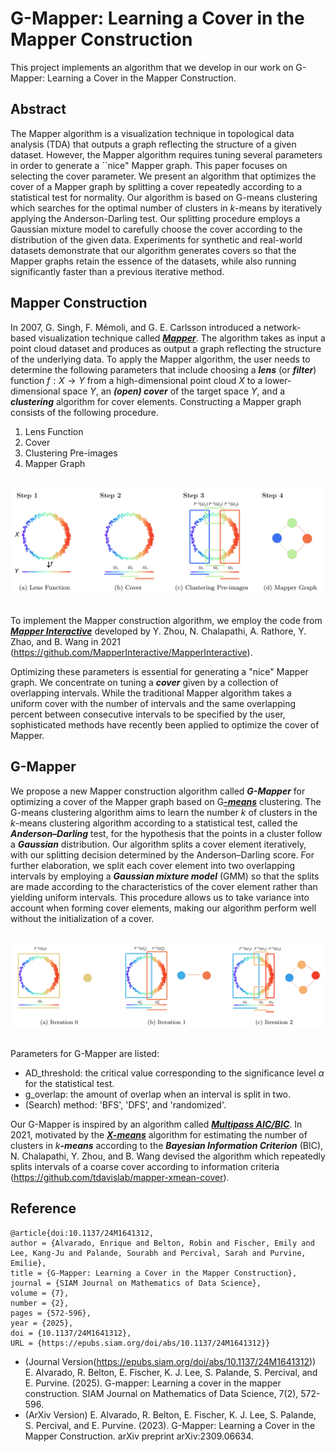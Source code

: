 # G-Mapper: Learning a Cover in the Mapper Construction

This project implements an algorithm that we develop in our work on G-Mapper: Learning a Cover in the Mapper Construction.

## Abstract
The Mapper algorithm is a visualization technique in topological data analysis (TDA) that outputs a graph reflecting the structure of a given dataset. However, the Mapper algorithm requires tuning several parameters in order to generate a ``nice" Mapper graph. This paper focuses on selecting the cover parameter. We present an algorithm that optimizes the cover of a Mapper graph by splitting a cover repeatedly according to a statistical test for normality. Our algorithm is based on G-means clustering which searches for the optimal number of clusters in $k$-means by iteratively applying the Anderson-Darling test. Our splitting procedure employs a Gaussian mixture model to carefully choose the cover according to the distribution of the given data. Experiments for synthetic and real-world datasets demonstrate that our algorithm generates covers so that the Mapper graphs retain the essence of the datasets, while also running significantly faster than a previous iterative method.  


## Mapper Construction
In 2007, G. Singh, F. Mémoli, and G. E. Carlsson introduced a network-based visualization technique called [***Mapper***](http://dx.doi.org/10.2312/SPBG/SPBG07/091-100). The algorithm takes as input a point cloud dataset and produces as output a graph reflecting the structure of the underlying data. To apply the Mapper algorithm, the user needs to determine the following parameters that include choosing a ***lens*** (or ***filter***) function $f:X \to Y$ from a high-dimensional point cloud $X$ to a lower-dimensional space $Y$, an ***(open) cover*** of the target space $Y$, and a ***clustering*** algorithm for cover elements. Constructing a Mapper graph consists of the following procedure.

1. Lens Function
2. Cover
3. Clustering Pre-images
4. Mapper Graph

<br/>
<div align="center">
<img width="800" src="Mapper.png" alt="Mapper Construction">
</div>
<br/>

To implement the Mapper construction algorithm, we employ the code from [***Mapper Interactive***](https://mapperinteractive.github.io/papers/MapperInteractive-final_submission.pdf) developed by Y. Zhou, N. Chalapathi, A. Rathore, Y. Zhao, and B. Wang in 2021 (https://github.com/MapperInteractive/MapperInteractive).


Optimizing these parameters is essential for generating a "nice" Mapper graph. We concentrate on tuning a ***cover*** given by a collection of overlapping intervals. While the traditional Mapper algorithm takes a uniform cover with the number of intervals and the same overlapping percent between consecutive intervals to be specified by the user, sophisticated methods have recently been applied to optimize the cover of Mapper.

## G-Mapper
We propose a new Mapper construction algorithm called ***G-Mapper*** for optimizing a cover of the Mapper graph based on G[***-means***](https://proceedings.neurips.cc/paper_files/paper/2003/file/234833147b97bb6aed53a8f4f1c7a7d8-Paper.pdf) clustering. The G-means clustering algorithm aims to learn the number $k$ of clusters in the $k$-means clustering algorithm according to a statistical test, called the ***Anderson–Darling*** test, for the hypothesis that the points in a cluster follow a ***Gaussian*** distribution. Our algorithm splits a cover element iteratively, with our splitting decision determined by the Anderson–Darling score. For further elaboration, we split each cover element into two overlapping intervals by employing a ***Gaussian mixture model*** (GMM) so that the splits are made according to the characteristics of the cover element rather than yielding uniform intervals. This procedure allows us to take variance into account when forming cover elements, making our algorithm perform well without the initialization of a cover.

<br/>
<div align="center">
<img width="800" src="G-Mapper.png" alt="G-Mapper">
</div>
<br/>

Parameters for G-Mapper are listed:
- AD\_threshold: the critical value corresponding to the significance level $\alpha$ for the statistical test.
- g\_overlap: the amount of overlap when an interval is split in two.
- (Search) method: 'BFS', 'DFS', and 'randomized'.

Our G-Mapper is inspired by an algorithm called [***Multipass AIC/BIC***](https://ieeexplore.ieee.org/stamp/stamp.jsp?tp=&arnumber=9671324). In 2021, motivated by the [***X-means***](https://web.cs.dal.ca/~shepherd/courses/csci6403/clustering/xmeans.pdf) algorithm for estimating the number of clusters in $k$***-means*** according to the ***Bayesian Information Criterion*** (BIC), N. Chalapathi, Y. Zhou, and B. Wang devised the algorithm which repeatedly splits intervals of a coarse cover according to information criteria (https://github.com/tdavislab/mapper-xmean-cover).


## Reference



```
@article{doi:10.1137/24M1641312,
author = {Alvarado, Enrique and Belton, Robin and Fischer, Emily and Lee, Kang-Ju and Palande, Sourabh and Percival, Sarah and Purvine, Emilie},
title = {G-Mapper: Learning a Cover in the Mapper Construction},
journal = {SIAM Journal on Mathematics of Data Science},
volume = {7},
number = {2},
pages = {572-596},
year = {2025},
doi = {10.1137/24M1641312},
URL = {https://epubs.siam.org/doi/abs/10.1137/24M1641312}}
```
* (Journal Version(https://epubs.siam.org/doi/abs/10.1137/24M1641312)) E. Alvarado, R. Belton, E. Fischer, K. J. Lee, S. Palande, S. Percival, and E. Purvine. (2025). G-mapper: Learning a cover in the mapper construction. SIAM Journal on Mathematics of Data Science, 7(2), 572-596.
* (ArXiv Version) E. Alvarado, R. Belton, E. Fischer, K. J. Lee, S. Palande, S. Percival, and E. Purvine.  (2023). G-Mapper: Learning a Cover in the Mapper Construction. arXiv preprint arXiv:2309.06634.
